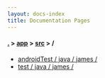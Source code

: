 ```yaml
---
layout: docs-index
title: Documentation Pages
---
```

#### [.](./../../index) > [app](./../index) > [src](./index) > **/**

- [androidTest / java / james / ](androidTest/java/james/)
- [test / java / james / ](test/java/james/)
